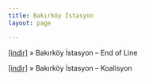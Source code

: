 ```yaml
---
title: Bakırköy İstasyon
layout: page

---
```

<a href="https://cloud.mail.ru/public/2c120a89ba5b/Bak%C4%B1rk%C3%B6y%20%C4%B0stasyon%20-%20End%20of%20Line" target="_blank">[indir]</a>  »  Bakırköy İstasyon &#8211; End of Line

<a href="https://cloud.mail.ru/public/95dece3f7c34/Bak%C4%B1rk%C3%B6y%20%C4%B0stasyon%20-%20Koalisyon" target="_blank">[indir]</a>  »  Bakırköy İstasyon &#8211; Koalisyon